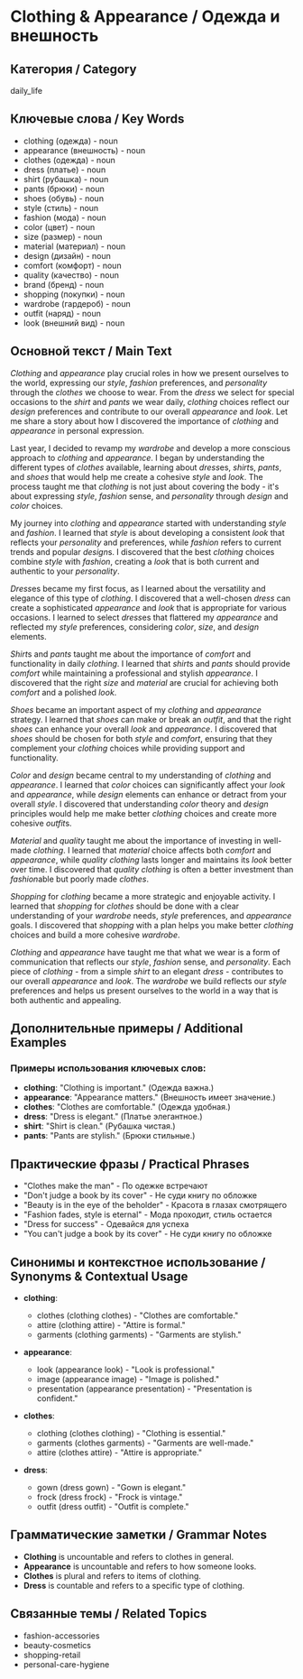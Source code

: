 # Clothing & Appearance / Одежда и внешность

## Категория / Category
daily_life

## Ключевые слова / Key Words
- clothing (одежда) - noun
- appearance (внешность) - noun
- clothes (одежда) - noun
- dress (платье) - noun
- shirt (рубашка) - noun
- pants (брюки) - noun
- shoes (обувь) - noun
- style (стиль) - noun
- fashion (мода) - noun
- color (цвет) - noun
- size (размер) - noun
- material (материал) - noun
- design (дизайн) - noun
- comfort (комфорт) - noun
- quality (качество) - noun
- brand (бренд) - noun
- shopping (покупки) - noun
- wardrobe (гардероб) - noun
- outfit (наряд) - noun
- look (внешний вид) - noun

## Основной текст / Main Text

*Clothing* and *appearance* play crucial roles in how we present ourselves to the world, expressing our *style*, *fashion* preferences, and *personality* through the *clothes* we choose to wear. From the *dress* we select for special occasions to the *shirt* and *pants* we wear daily, *clothing* choices reflect our *design* preferences and contribute to our overall *appearance* and *look*. Let me share a story about how I discovered the importance of *clothing* and *appearance* in personal expression.

Last year, I decided to revamp my *wardrobe* and develop a more conscious approach to *clothing* and *appearance*. I began by understanding the different types of *clothes* available, learning about *dress*es, *shirt*s, *pants*, and *shoes* that would help me create a cohesive *style* and *look*. The process taught me that *clothing* is not just about covering the body - it's about expressing *style*, *fashion* sense, and *personality* through *design* and *color* choices.

My journey into *clothing* and *appearance* started with understanding *style* and *fashion*. I learned that *style* is about developing a consistent *look* that reflects your *personality* and preferences, while *fashion* refers to current trends and popular *design*s. I discovered that the best *clothing* choices combine *style* with *fashion*, creating a *look* that is both current and authentic to your *personality*.

*Dress*es became my first focus, as I learned about the versatility and elegance of this type of *clothing*. I discovered that a well-chosen *dress* can create a sophisticated *appearance* and *look* that is appropriate for various occasions. I learned to select *dress*es that flattered my *appearance* and reflected my *style* preferences, considering *color*, *size*, and *design* elements.

*Shirt*s and *pants* taught me about the importance of *comfort* and functionality in daily *clothing*. I learned that *shirt*s and *pants* should provide *comfort* while maintaining a professional and stylish *appearance*. I discovered that the right *size* and *material* are crucial for achieving both *comfort* and a polished *look*.

*Shoes* became an important aspect of my *clothing* and *appearance* strategy. I learned that *shoes* can make or break an *outfit*, and that the right *shoes* can enhance your overall *look* and *appearance*. I discovered that *shoes* should be chosen for both *style* and *comfort*, ensuring that they complement your *clothing* choices while providing support and functionality.

*Color* and *design* became central to my understanding of *clothing* and *appearance*. I learned that *color* choices can significantly affect your *look* and *appearance*, while *design* elements can enhance or detract from your overall *style*. I discovered that understanding *color* theory and *design* principles would help me make better *clothing* choices and create more cohesive *outfit*s.

*Material* and *quality* taught me about the importance of investing in well-made *clothing*. I learned that *material* choice affects both *comfort* and *appearance*, while *quality* *clothing* lasts longer and maintains its *look* better over time. I discovered that *quality* *clothing* is often a better investment than *fashion*able but poorly made *clothes*.

*Shopping* for *clothing* became a more strategic and enjoyable activity. I learned that *shopping* for *clothes* should be done with a clear understanding of your *wardrobe* needs, *style* preferences, and *appearance* goals. I discovered that *shopping* with a plan helps you make better *clothing* choices and build a more cohesive *wardrobe*.

*Clothing* and *appearance* have taught me that what we wear is a form of communication that reflects our *style*, *fashion* sense, and *personality*. Each piece of *clothing* - from a simple *shirt* to an elegant *dress* - contributes to our overall *appearance* and *look*. The *wardrobe* we build reflects our *style* preferences and helps us present ourselves to the world in a way that is both authentic and appealing.

## Дополнительные примеры / Additional Examples

### Примеры использования ключевых слов:
- **clothing**: "Clothing is important." (Одежда важна.)
- **appearance**: "Appearance matters." (Внешность имеет значение.)
- **clothes**: "Clothes are comfortable." (Одежда удобная.)
- **dress**: "Dress is elegant." (Платье элегантное.)
- **shirt**: "Shirt is clean." (Рубашка чистая.)
- **pants**: "Pants are stylish." (Брюки стильные.)

## Практические фразы / Practical Phrases

- "Clothes make the man" - По одежке встречают
- "Don't judge a book by its cover" - Не суди книгу по обложке
- "Beauty is in the eye of the beholder" - Красота в глазах смотрящего
- "Fashion fades, style is eternal" - Мода проходит, стиль остается
- "Dress for success" - Одевайся для успеха
- "You can't judge a book by its cover" - Не суди книгу по обложке

## Синонимы и контекстное использование / Synonyms & Contextual Usage

- **clothing**: 
  - clothes (clothing clothes) - "Clothes are comfortable."
  - attire (clothing attire) - "Attire is formal."
  - garments (clothing garments) - "Garments are stylish."

- **appearance**: 
  - look (appearance look) - "Look is professional."
  - image (appearance image) - "Image is polished."
  - presentation (appearance presentation) - "Presentation is confident."

- **clothes**: 
  - clothing (clothes clothing) - "Clothing is essential."
  - garments (clothes garments) - "Garments are well-made."
  - attire (clothes attire) - "Attire is appropriate."

- **dress**: 
  - gown (dress gown) - "Gown is elegant."
  - frock (dress frock) - "Frock is vintage."
  - outfit (dress outfit) - "Outfit is complete."

## Грамматические заметки / Grammar Notes

- **Clothing** is uncountable and refers to clothes in general.
- **Appearance** is uncountable and refers to how someone looks.
- **Clothes** is plural and refers to items of clothing.
- **Dress** is countable and refers to a specific type of clothing.

## Связанные темы / Related Topics

- fashion-accessories
- beauty-cosmetics
- shopping-retail
- personal-care-hygiene